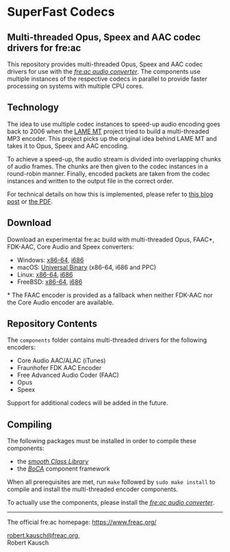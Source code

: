 # SuperFast Codecs
## Multi-threaded Opus, Speex and AAC codec drivers for fre:ac

This repository provides multi-threaded Opus, Speex and AAC codec drivers for use with the [_fre:ac audio converter_](https://github.com/enzo1982/freac/). The components use multiple instances of the respective codecs in parallel to provide faster processing on systems with multiple CPU cores.

## Technology

The idea to use multiple codec instances to speed-up audio encoding goes back to 2006 when the [LAME MT](http://softlab-pro-web.technion.ac.il/projects/LAME/html/lame.html) project tried to build a multi-threaded MP3 encoder. This project picks up the original idea behind LAME MT and takes it to Opus, Speex and AAC encoding.

To achieve a speed-up, the audio stream is divided into overlapping chunks of audio frames. The chunks are then given to the codec instances in a round-robin manner. Finally, encoded packets are taken from the codec instances and written to the output file in the correct order.

For technical details on how this is implemented, please refer to [this blog post](https://freac.org/developer-blog-mainmenu-9/14-freac/257-introducing-superfast-conversions/) or [the PDF](https://github.com/enzo1982/superfast/blob/master/doc/SuperFast%20Codecs.pdf).

## Download

Download an experimental fre:ac build with multi-threaded Opus, FAAC*, FDK-AAC, Core Audio and Speex converters:
- Windows: [x86-64](https://github.com/enzo1982/superfast/releases/download/v1.0-pre2/freac-1.1-alpha-20180306-superfast-windows-x64.zip), [i686](https://github.com/enzo1982/superfast/releases/download/v1.0-pre2/freac-1.1-alpha-20180306-superfast-windows.zip)
- macOS: [Universal Binary](https://github.com/enzo1982/superfast/releases/download/v1.0-pre2/freac-1.1-alpha-20180306-superfast-macosx.dmg) (x86-64, i686 and PPC)
- Linux: [x86-64](https://github.com/enzo1982/superfast/releases/download/v1.0-pre2/freac-1.1-alpha-20180306-superfast-linux-x64.tar.gz), [i686](https://github.com/enzo1982/superfast/releases/download/v1.0-pre2/freac-1.1-alpha-20180306-superfast-linux.tar.gz)
- FreeBSD: [x86-64](https://github.com/enzo1982/superfast/releases/download/v1.0-pre2/freac-1.1-alpha-20180306-superfast-freebsd-x64.tar.gz), [i686](https://github.com/enzo1982/superfast/releases/download/v1.0-pre2/freac-1.1-alpha-20180306-superfast-freebsd.tar.gz)

\* The FAAC encoder is provided as a fallback when neither FDK-AAC nor the Core Audio encoder are available.

## Repository Contents

The `components` folder contains multi-threaded drivers for the following encoders:

- Core Audio AAC/ALAC (iTunes)
- Fraunhofer FDK AAC Encoder
- Free Advanced Audio Coder (FAAC)
- Opus
- Speex

Support for additional codecs will be added in the future.

## Compiling

The following packages must be installed in order to compile these components:

- the [_smooth Class Library_](https://github.com/enzo1982/smooth/)
- the [_BoCA_](https://github.com/enzo1982/boca/) component framework

When all prerequisites are met, run `make` followed by `sudo make install` to compile and install the multi-threaded encoder components.

To actually use the components, please install the [_fre:ac audio converter_](https://github.com/enzo1982/freac/).

----
The official fre:ac homepage: https://www.freac.org/

robert.kausch@freac.org,  
Robert Kausch

